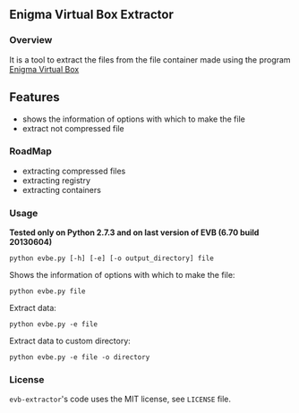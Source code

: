 ## Enigma Virtual Box Extractor

### Overview
It is a tool to extract the files from the file container made ​​using the program [Enigma Virtual Box](http://enigmaprotector.com/en/aboutvb.html)

## Features
 * shows the information of options with which to make the file
 * extract not compressed file

### RoadMap
 * extracting compressed files
 * extracting registry
 * extracting containers

### Usage
**Tested only on Python 2.7.3 and on last version of EVB (6.70 build 20130604)**

`python evbe.py [-h] [-e] [-o output_directory] file`

Shows the information of options with which to make the file:

`python evbe.py file`

Extract data:

`python evbe.py -e file`

Extract data to custom directory:

`python evbe.py -e file -o directory`

### License
`evb-extractor`'s code uses the MIT license, see `LICENSE` file.
